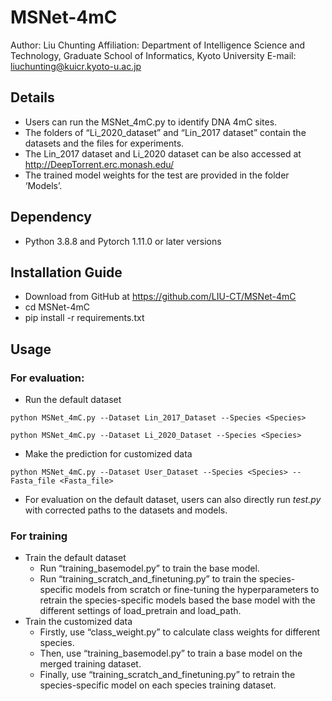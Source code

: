 # MSNet-4mC

Author: Liu Chunting
Affiliation: Department of Intelligence Science and Technology, Graduate School of Informatics, Kyoto University
E-mail: liuchunting@kuicr.kyoto-u.ac.jp

## Details
* Users can run the MSNet_4mC.py to identify DNA 4mC sites.  
* The folders of “Li_2020_dataset” and “Lin_2017 dataset” contain the datasets and the files for experiments.  
* The Lin_2017 dataset and Li_2020 dataset can be also accessed at http://DeepTorrent.erc.monash.edu/  
* The trained model weights for the test are provided in the folder ‘Models’.  

## Dependency
* Python 3.8.8 and Pytorch 1.11.0 or later versions  

## Installation Guide
* Download from GitHub at https://github.com/LIU-CT/MSNet-4mC  
* cd MSNet-4mC  
* pip install -r requirements.txt  

## Usage
### For evaluation:
* Run the default dataset  
```
python MSNet_4mC.py --Dataset Lin_2017_Dataset --Species <Species>
``` 
```
python MSNet_4mC.py --Dataset Li_2020_Dataset --Species <Species> 
```
* Make the prediction for customized data  
```
python MSNet_4mC.py --Dataset User_Dataset --Species <Species> --Fasta_file <Fasta_file>  
```
* For evaluation on the default dataset, users can also directly run *test.py* with corrected paths to the datasets and models.   
### For training
* Train the default dataset  
  * Run “training_basemodel.py” to train the base model.  
  * Run “training_scratch_and_finetuning.py” to train the species-specific models from scratch or fine-tuning the hyperparameters to retrain the species-specific models based the base model with the different settings of load_pretrain and load_path.
* Train the customized data  
  * Firstly, use “class_weight.py” to calculate class weights for different species.  
  * Then, use “training_basemodel.py” to train a base model on the merged training dataset.  
  * Finally, use “training_scratch_and_finetuning.py” to retrain the species-specific model on each species training dataset.


